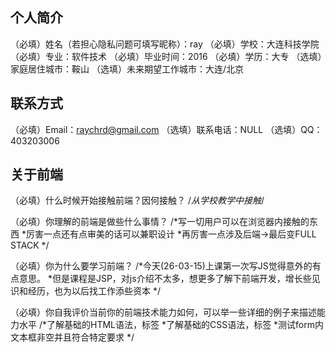 ## 个人简介

（必填）姓名（若担心隐私问题可填写昵称）：ray
（必填）学校：大连科技学院
（必填）专业：软件技术
（必填）毕业时间：2016
（必填）学历：大专
（选填）家庭居住城市：鞍山
（选填）未来期望工作城市：大连/北京

## 联系方式

（必填）Email：raychrd@gmail.com
（选填）联系电话：NULL
（选填）QQ：403203006

## 关于前端

（必填）什么时候开始接触前端？因何接触？
 /*从学校教学中接触*/

（必填）你理解的前端是做些什么事情？
 /*写一切用户可以在浏览器内接触的东西
  *厉害一点还有点审美的话可以兼职设计
  *再厉害一点涉及后端->最后变FULL STACK
  */
  

（必填）你为什么要学习前端？
 /*今天(26-03-15)上课第一次写JS觉得意外的有点意思。
  *但是课程是JSP，对js介绍不太多，想更多了解下前端开发，增长些见识和经历，也为以后找工作添些资本
  */

（必填）你自我评价当前你的前端技术能力如何，可以举一些详细的例子来描述能力水平
 /*了解基础的HTML语法，标签
  *了解基础的CSS语法，标签
  *测试form内文本框非空并且符合特定要求
  */
